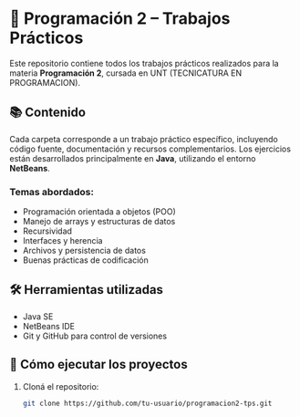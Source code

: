 # 🧠 Programación 2 – Trabajos Prácticos

Este repositorio contiene todos los trabajos prácticos realizados para la materia **Programación 2**, cursada en UNT (TECNICATURA EN PROGRAMACION).

## 📚 Contenido

Cada carpeta corresponde a un trabajo práctico específico, incluyendo código fuente, documentación y recursos complementarios. Los ejercicios están desarrollados principalmente en **Java**, utilizando el entorno **NetBeans**.

### Temas abordados:
- Programación orientada a objetos (POO)
- Manejo de arrays y estructuras de datos
- Recursividad
- Interfaces y herencia
- Archivos y persistencia de datos
- Buenas prácticas de codificación

## 🛠 Herramientas utilizadas
- Java SE
- NetBeans IDE
- Git y GitHub para control de versiones

## 🚀 Cómo ejecutar los proyectos

1. Cloná el repositorio:
   ```bash
   git clone https://github.com/tu-usuario/programacion2-tps.git
